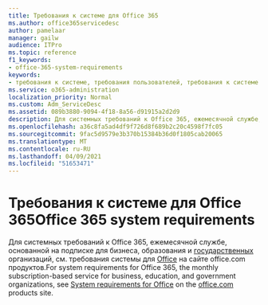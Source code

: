 ```yaml
---
title: Требования к системе для Office 365
ms.author: office365servicedesc
author: pamelaar
manager: gailw
audience: ITPro
ms.topic: reference
f1_keywords:
- office-365-system-requirements
keywords:
- требования к системе, требования пользователей, требования к системе Office 365
ms.service: o365-administration
localization_priority: Normal
ms.custom: Adm_ServiceDesc
ms.assetid: 089b3880-9094-4f18-8a56-d91915a2d2d9
description: Для системных требований к Office 365, ежемесячной службе, основанной на подписке для бизнеса, образования и государственных организаций, см. требования системы для Office на сайте office.com продуктов.
ms.openlocfilehash: a36c8fa5ad4df9f726d8f689b2c20c4598f7fc05
ms.sourcegitcommit: 9fac5d9579e3b370b15384b36d0f1805cab20065
ms.translationtype: MT
ms.contentlocale: ru-RU
ms.lasthandoff: 04/09/2021
ms.locfileid: "51653471"
---
```

# <a name="office-365-system-requirements"></a><span data-ttu-id="7645f-104">Требования к системе для Office 365</span><span class="sxs-lookup"><span data-stu-id="7645f-104">Office 365 system requirements</span></span>

<span data-ttu-id="7645f-105">Для системных требований к Office 365, ежемесячной службе, основанной на подписке для бизнеса, образования и [государственных](https://go.microsoft.com/fwlink/?LinkID=509817&amp;clcid=0x409) организаций, см. требования системы для [Office](https://go.microsoft.com/fwlink/?LinkID=626095&amp;clcid=0x409) на сайте office.com продуктов.</span><span class="sxs-lookup"><span data-stu-id="7645f-105">For system requirements for Office 365, the monthly subscription-based service for business, education, and government organizations, see [System requirements for Office](https://go.microsoft.com/fwlink/?LinkID=626095&amp;clcid=0x409) on the [office.com](https://go.microsoft.com/fwlink/?LinkID=509817&amp;clcid=0x409) products site.</span></span> 
  

